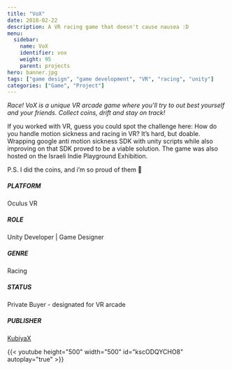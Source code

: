 ```yaml
---
title: "VoX"
date: 2018-02-22
description: A VR racing game that doesn't cause nausea :D
menu:
  sidebar:
    name: VoX
    identifier: vox
    weight: 95
    parent: projects
hero: banner.jpg
tags: ["game design", "game development", "VR", "racing", "unity"]
categories: ["Game", "Project"]
---
```


*Race! VoX is a unique VR arcade game where you’ll try to out best yourself and your friends. Collect coins, drift and stay on track!*

If you worked with VR, guess you could spot the challenge here: How do you handle motion sickness and racing in VR? It’s hard, but doable. Wrapping google anti motion sickness SDK with unity scripts while also improving on that SDK proved to be a viable solution. The game was also hosted on the Israeli Indie Playground Exhibition.

P.S. I did the coins, and i’m so proud of them 🙂

##### PLATFORM
Oculus VR

##### ROLE
Unity Developer | Game Designer

##### GENRE
Racing

##### STATUS
Private Buyer - designated for VR arcade

##### PUBLISHER
[KubiyaX](https://www.kubiyax.com/)

{{< youtube height="500" width="500" id="kscODQYCHO8" autoplay="true" >}}